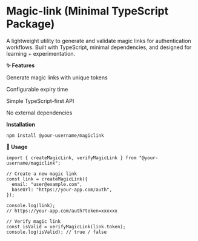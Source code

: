 # Magic-link (Minimal TypeScript Package)
A lightweight utility to generate and validate magic links for authentication workflows.
Built with TypeScript, minimal dependencies, and designed for learning + experimentation.

**✨ Features**

Generate magic links with unique tokens

Configurable expiry time

Simple TypeScript-first API

No external dependencies

**Installation**

```
npm install @your-username/magiclink
```

**🚀 Usage**
```
import { createMagicLink, verifyMagicLink } from "@your-username/magiclink";

// Create a new magic link
const link = createMagicLink({
  email: "user@example.com",
  baseUrl: "https://your-app.com/auth",
});

console.log(link);
// https://your-app.com/auth?token=xxxxxx

// Verify magic link
const isValid = verifyMagicLink(link.token);
console.log(isValid); // true / false

```


